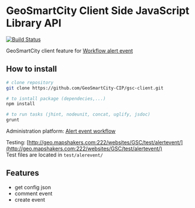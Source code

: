 # GeoSmartCity Client Side JavaScript Library API
[![Build Status](https://travis-ci.org/GeoSmartCity-CIP/gsc-client.svg?branch=feature%2Fworkflow-alert-event)](https://travis-ci.org/GeoSmartCity-CIP/gsc-client)

GeoSmartCity client feature for [Workflow alert event](../wiki/workflow-alert-event)

## How to install
```bash
# clone repository
git clone https://github.com/GeoSmartCity-CIP/gsc-client.git

# to isntall package (dependecies,...)
npm install

# to run tasks (jhint, nodeunit, concat, uglify, jsdoc)
grunt
```



Administration platform: [Alert event workflow](https://github.com/GeoSmartCity-CIP/gsc-client/wiki/Alert-event-workflow)

Testing: [http://geo.mapshakers.com:222/websites/GSC/test/alertevent/](http://geo.mapshakers.com:222/websites/GSC/test/alertevent/)</br>
Test files are located in ```test/alerevent/```

## Features
* get config json
* comment event
* create event
